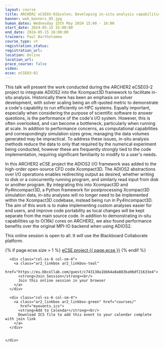 ```yaml
---
layout: course
title: ARCHER2 eCSE03-02&colon; Developing in-situ analysis capabilities for pre-exascale simulations with Xcompact3D
banner: web_banners_05.jpg
human_dates: Wednesday 15th May 2024 15:00 - 16:00
start_date: 2024-05-15 15:00:00
end_date: 2024-05-15 16:00:00
trainers: Paul Bartholomew
course_type: vt
registration_status:
registration_url:
location: Online
location_url:
prace_course: false
video: 
ecse: eCSE03-02
---
```


This talk will present the work conducted during the ARCHER2 eCSE03-2 project to integrate ADIOS2 into the Xcompact3D framework to facilitate in-situ analysis. Historically there has been an emphasis on solver development, with solver scaling being an oft-quoted metric to demonstrate a code's capability to run efficiently on HPC systems. Equally important, especially when considering the purpose of scientific software to answer questions, is the performance of the code's I/O system. However, this is often overlooked, and can become a bottleneck, particularly when running at scale. In addition to performance concerns, as computational capabilities and correspondingly simulation sizes grow, managing the data volumes generated may be impractical. To address these issues, in-situ analysis methods reduce the data to only that required by the numerical experiment being conducted, however these are frequently strongly tied to the code implementation, requiring significant familiarity to modify to a user's needs.

In this ARCHER2 eCSE project the ADIOS2 I/O framework was added to the high-order open-source CFD code Xcompact3D. The ADIOS2 abstractions over I/O operations enables redirecting output as desired, whether writing to disk or a concurrently running program, and similarly read input from disk or another program. By integrating this into Xcompact3D and Py4Incompact3D, a Python framework for postprocessing Xcompact3D simulation data, in-situ analyses will no longer need to be implemented within the
Xcompact3D codebase, instead being run in Py4Incompact3D. The aim of this work is to make implementing custom analyses easier for end users, and improve code portability as local changes will be kept separate from the main source code. In addition to demonstrating in-situ capabilities up to O(16k) cores on ARCHER2, we also found performance benefits over the original MPI-IO backend when using ADIOS2.


This online session is open to all. It will use the Blackboard Collaborate platform.

{% if page.ecse.size > 1 %}
<a href="{{ site.baseurl }}/ecse/reports/{{ page.ecse }}">eCSE project {{ page.ecse }}</a>
{% endif %}

<section id="service">


  <div class="row ">	

      <div class="col-xs-6 col-sm-4">
        <a class="ar2_linkbox ar2_linkbox-teal" 
          href="https://eu.bbcollab.com/guest/c743138a1bb64a8a883ba96df21633e4">
          <strong>Join Session</strong><br/>
          Join this online session in your browser
        </a>
      </div>

      <div class="col-xs-6 col-sm-4">
        <a class="ar2_linkbox ar2_linkbox-green" href="courses/"
           href="myevents.ics">
          <strong>Add to Calendar</strong><br/>
          Download ICS file to add this event to your calendar complete with join link
        </a>
      </div>

											
    </div>



<!--

<h2><a name="video">Video</a></h2>

<div>

<iframe title="Video"  width="560" height="315" src="https://www.youtube.com/embed/ueoDgRSXExg" frameborder="0" allow="accelerometer; autoplay; encrypted-media; gyroscope; picture-in-picture" allowfullscreen></iframe>

</div>





<section id="service">

    <div class="row ">	


      <div class="col-xs-6 col-sm-4">
        <a class="ar2_linkbox ar2_linkbox-teal" href="courses/"
           href="240308-user-forum.pdf">
          <strong>Slides</strong><br/>
          Download pdf of the presentations.
        </a>
      </div>
										
    </div>

</section>
-->
